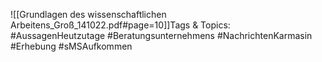 
![[Grundlagen des wissenschaftlichen Arbeitens_Groß_141022.pdf#page=10]]Tags & Topics:
   #AussagenHeutzutage
   #Beratungsunternehmens
   #NachrichtenKarmasin
   #Erhebung
   #sMSAufkommen
